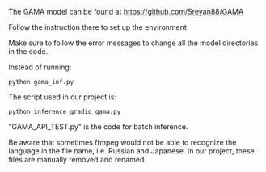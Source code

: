 The GAMA model can be found at https://github.com/Sreyan88/GAMA

Follow the instruction there to set up the environment

Make sure to follow the error messages to change all the model directories in the code.

Instead of running:
	
	python gama_inf.py

The script used in our project is:
	
	python inference_gradio_gama.py

"GAMA_API_TEST.py" is the code for batch inference. 

Be aware that sometimes ffmpeg would not be able to recognize the language in the file name, i.e. Russian and Japanese. In our project, these files are manually removed and renamed.
